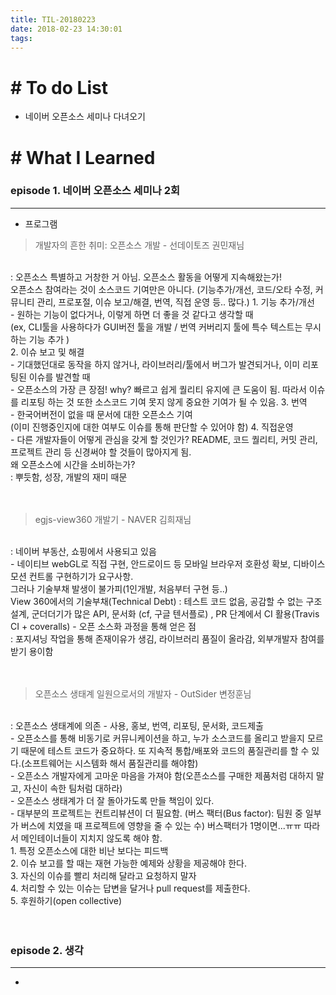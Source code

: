 ```yaml
---
title: TIL-20180223
date: 2018-02-23 14:30:01
tags: 
---
```


# # To do List

- 네이버 오픈소스 세미나 다녀오기


# # What I Learned

### episode 1. 네이버 오픈소스 세미나 2회

---

- 프로그램

> 개발자의 흔한 취미: 오픈소스 개발 - 선데이토즈 권민재님
<br  />
: 오픈소스 특별하고 거창한 거 아님. 오픈소스 활동을 어떻게 지속해왔는가!<br  />
오픈소스 참여라는 것이 소스코드 기여만은 아니다. (기능추가/개선, 코드/오타 수정, 커뮤니티 관리, 프로포절, 이슈 보고/해결, 번역, 직접 운영 등.. 많다.)
1. 기능 추가/개선<br  />
- 원하는 기능이 없다거나, 이렇게 하면 더 좋을 것 같다고 생각할 때 <br  />(ex, CLI툴을 사용하다가 GUI버전 툴을 개발 / 번역 커버리지 툴에 특수 텍스트는 무시하는 기능 추가 )<br  />
2. 이슈 보고 및 해결<br  />
- 기대했던대로 동작을 하지 않거나, 라이브러리/툴에서 버그가 발견되거나, 이미 리포팅된 이슈를 발견할 때<br  />
- 오픈소스의 가장 큰 장점! why? 빠르고 쉽게 퀄리티 유지에 큰 도움이 됨. 따라서 이슈를 리포팅 하는 것 또한 소스코드 기여 못지 않게 중요한 기여가 될 수 있음.
3. 번역<br  />
- 한국어버전이 없을 때 문서에 대한 오픈소스 기여<br  />(이미 진행중인지에 대한 여부도 이슈를 통해 판단할 수 있어야 함)
4. 직접운영<br  />
- 다른 개발자들이 어떻게 관심을 갖게 할 것인가? README, 코드 퀄리티, 커밋 관리, 프로젝트 관리 등 신경써야 할 것들이 많아지게 됨.
<br  />
왜 오픈소스에 시간을 소비하는가?<br  />
: 뿌듯함, 성장, 개발의 재미 때문
<br  /><br  /><br  />

> egjs-view360 개발기 - NAVER 김희재님
<br  />
: 네이버 부동산, 쇼핑에서 사용되고 있음<br  />
- 네이티브 webGL로 직접 구현, 안드로이드 등 모바일 브라우저 호환성 확보, 디바이스 모션 컨트롤 구현하기가 요구사항.<br  />
그러나 기술부채 발생이 불가피(1인개발, 처음부터 구현 등..)<br  />
View 360에서의 기술부채(Technical Debt) : 테스트 코드 없음, 공감할 수 없는 구조설계, 군더더기가 많은 API, 문서화 (cf, 구글 텐서플로)
, PR 단계에서 CI 활용(Travis CI + coveralls)
- 오픈 소스화 과정을 통해 얻은 점<br  />
: 포지셔닝 작업을 통해 존재이유가 생김, 라이브러리 품질이 올라감, 외부개발자 참여를 받기 용이함
<br  /><br  /><br  />

> 오픈소스 생태계 일원으로서의 개발자 - OutSider 변정훈님
<br  />
: 오픈소스 생태계에 의존 - 사용, 홍보, 번역, 리포팅, 문서화, 코드제출<br  />
- 오픈소스를 통해 비동기로 커뮤니케이션을 하고, 누가 소스코드를 올리고 받을지 모르기 때문에 테스트 코드가 중요하다. 또 지속적 통합/배포와 코드의 품질관리를 할 수 있다.(소프트웨어는 시스템화 해서 품질관리를 해야함)<br  />
- 오픈소스 개발자에게 고마운 마음을 가져야 함(오픈소스를 구매한 제품처럼 대하지 말고, 자신이 속한 팀처럼 대하라)<br  />
- 오픈소스 생태계가 더 잘 돌아가도록 만들 책임이 있다.<br  />
- 대부분의 프로젝트는 컨트리뷰션이 더 필요함. (버스 팩터(Bus factor): 팀원 중 일부가 버스에 치였을 때 프로젝트에 영향을 줄 수 있는 수) 버스팩터가 1명이면...ㅠㅠ 따라서 메인테이너들이 지치지 않도록 해야 함.<br  />
1. 특정 오픈소스에 대한 비난 보다는 피드백<br  />
2. 이슈 보고를 할 때는 재현 가능한 예제와 상황을 제공해야 한다.<br  />
3. 자신의 이슈를 빨리 처리해 달라고 요청하지 말자<br  />
4. 처리할 수 있는 이슈는 답변을 달거나 pull request를 제출한다.<br  />
5. 후원하기(open collective)<br  />
<br  /><br  />


  
### episode 2. 생각
  
---

-
